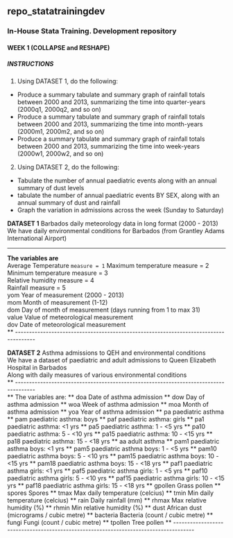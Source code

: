 ## repo_statatrainingdev
### In-House Stata Training. Development repository

#### WEEK 1 (COLLAPSE and RESHAPE)
##### INSTRUCTIONS

1. Using DATASET 1, do the following:<br/>
  - Produce a summary tabulate and summary graph of rainfall totals between 2000 and 2013,
      summarizing the time into quarter-years (2000q1, 2000q2, and so on)
  - Produce a summary tabulate and summary graph of rainfall totals between 2000 and 2013,
      summarizing the time into month-years (2000m1, 2000m2, and so on)
  - Produce a summary tabulate and summary graph of rainfall totals between 2000 and 2013,
      summarizing the time into week-years (2000w1, 2000w2, and so on)

2. Using DATASET 2, do the following:<br/>
  - Tabulate the number of annual paediatric events along with an annual summary of dust levels
  - tabulate the number of annual paediatric events BY SEX, along with an annual summary of
      dust and rainfall
  - Graph the variation in admissions across the week (Sunday to Saturday)


**DATASET 1** Barbados daily meteorology data in long format (2000 - 2013)  
We have daily environmental conditions for Barbados (from Grantley Adams International Airport)  
___
**The variables are**  
Average Temperature   `measure = 1`
Maximum temperature     measure = 2<br/>
Minimum temperature     measure = 3<br/>
Relative humidity       measure = 4<br/>
Rainfall                measure = 5<br/>
yom                     Year of measurement (2000 - 2013)<br/>
mom                     Month of measurement (1-12)<br/>
dom                     Day of month of measurement (days running from 1 to max 31)<br/>
value                   Value of meteorological measurement<br/>
dov                     Date of meteorological measurement<br/>
** -------------------------------------------------------------------------------------  


**DATASET 2** Asthma admissions to QEH and environmental conditions<br/>
We have a dataset of paediatric and adult admissions to Queen Elizabeth Hospital in Barbados<br/>
Along with daily measures of various environmental conditions<br/>
** -------------------------------------------------------------------------------------<br/>
** The variables are:
** doa       Date of asthma admission
** dow       Day of asthma admission
** woa       Week of asthma admission
** moa       Month of asthma admission
** yoa       Year of asthma admission
** pa        paediatric asthma
** pam       paediatric asthma: boys
** paf       paediatric asthma: girls
** pa1       paediatric asthma: <1 yrs
** pa5       paediatric asthma: 1 - <5 yrs
** pa10      paediatric asthma: 5 - <10 yrs
** pa15      paediatric asthma: 10 - <15 yrs
** pa18      paediatric asthma: 15 - <18 yrs
** aa        adult asthma
** pam1      paediatric asthma boys: <1 yrs
** pam5      paediatric asthma boys: 1 - <5 yrs
** pam10     paediatric asthma boys: 5 - <10 yrs
** pam15     paediatric asthma boys: 10 - <15 yrs
** pam18     paediatric asthma boys: 15 - <18 yrs
** paf1      paediatric asthma girls: <1 yrs
** paf5      paediatric asthma girls: 1 - <5 yrs
** paf10     paediatric asthma girls: 5 - <10 yrs
** paf15     paediatric asthma girls: 10 - <15 yrs
** paf18     paediatric asthma girls: 15 - <18 yrs
** gpollen   Grass pollen
** spores    Spores
** tmax      Max daily temperature (celcius)
** tmin      Min daily temperature (celcius)
** rain      Daily rainfall (mm)
** rhmax     Max relative humidity (%)
** rhmin     Min relative humidity (%)
** dust      African dust (micrograms / cubic metre)
** bacteria  Bacteria (count / cubic metre)
** fungi     Fungi (count / cubic metre)
** tpollen   Tree pollen
** -------------------------------------------------------------------------------------
